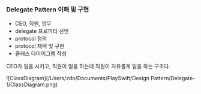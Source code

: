 ### Delegate Pattern 이해 및 구현

- CEO, 직원, 업무
- delegate 프로퍼티 선언
- protocol 정의
- protocol 채택 및 구현
- 클래스 다이어그램 작성

CEO가 일을 시키고, 직원이 일을 하는데 직원이 자유롭게 일을 하는 구조다.

![ClassDiagram](/Users/zdo/Documents/PlaySwift/Design Pattern/Delegate-1/ClassDiagram.png)